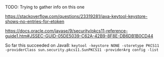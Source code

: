 TODO: Trying to gather info on this one

https://stackoverflow.com/questions/23319281/java-keytool-keystore-shows-no-entries-for-etoken


https://docs.oracle.com/javase/9/security/pkcs11-reference-guide1.htm#JSSEC-GUID-05DE5039-C62A-42B9-8F8E-DB6DB1B0CD44




So far this succeeded on Java8:
`keytool -keystore NONE -storetype PKCS11 -providerClass sun.security.pkcs11.SunPKCS11 -providerArg config -list`
